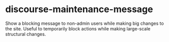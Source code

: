 # **discourse-maintenance-message**

Show a blocking message to non-admin users while making big changes to the site. Useful to temporarily block actions while making large-scale structural changes.
